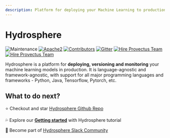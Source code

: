 ```yaml
---
description: Platform for deploying your Machine Learning to production
---
```


# Hydrosphere

![Maintenance](https://img.shields.io/maintenance/yes/2020?style=for-the-badge) [​![Apache2](https://img.shields.io/badge/license-Apache2-green.svg?style=for-the-badge)​](https://www.apache.org/licenses/LICENSE-2.0) [​![Contributors](https://img.shields.io/github/contributors/provectus/head.svg?style=for-the-badge)​](https://github.com/Hydrospheredata/hydro-serving/graphs/contributors) [​![Gitter](https://img.shields.io/gitter/room/Hydrospheredata/hydro-serving?style=for-the-badge)​](https://gitter.im/Hydrospheredata/hydro-serving?utm_source=badge&utm_medium=badge&utm_campaign=pr-badge&utm_content=badge) [![Hire Provectus Team](https://img.shields.io/badge/-Hydrosphere.io-blue?label&style=for-the-badge)](https://hydrosphere.io)[​![Hire Provectus Team](https://img.shields.io/badge/-By%20Provectus-blueviolet?label&style=for-the-badge)​](https://provectus.com/)​

Hydrosphere is a platform for **deploying, versioning and monitoring** your machine learning models in production. It is language-agnostic and framework-agnostic, with support for all major programming languages and frameworks - Python, Java, Tensorflow, Pytorch, etc. 

## What to do next?

⭐️ Checkout and star [Hydrosphere Github Repo](https://github.com/Hydrospheredata/hydro-serving)

💦 Explore our [**Getting started**](getting-started.md) with Hydrosphere tutorial

🥳 Become part of [Hydrosphere Slack Community](https://join.slack.com/t/hydrospheredata/shared_invite/zt-gg41mrlg-eDz6v6yhkOfoMf~oi2mTug)

